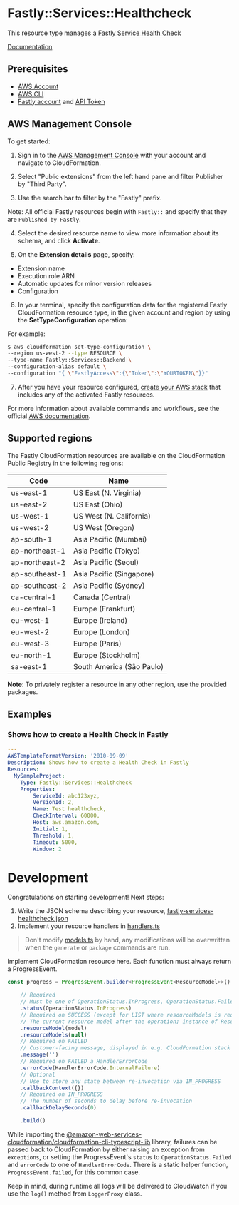 # Fastly::Services::Healthcheck

This resource type manages a [Fastly Service Health Check][3]

 [Documentation][4]

## Prerequisites
* [AWS Account][14]
* [AWS CLI][15]
* [Fastly account][16] and [API Token][17]
## AWS Management Console

To get started:

1. Sign in to the [AWS Management Console][11] with your account and navigate to CloudFormation.

2. Select "Public extensions" from the left hand pane and filter Publisher by "Third Party".

3. Use the search bar to filter by the "Fastly" prefix.

  Note: All official  Fastly resources begin with `Fastly::` and specify that they are `Published by Fastly`.

4. Select the desired resource name to view more information about its schema, and click **Activate**.

5. On the **Extension details** page, specify:
  - Extension name
  - Execution role ARN
  - Automatic updates for minor version releases
  - Configuration

6. In your terminal, specify the configuration data for the registered Fastly CloudFormation resource type, in the given account and region by using the **SetTypeConfiguration** operation:


  For example:

  ```Bash
  $ aws cloudformation set-type-configuration \
  --region us-west-2 --type RESOURCE \
  --type-name Fastly::Services::Backend \
  --configuration-alias default \
  --configuration "{ \"FastlyAccess\":{\"Token\":\"YOURTOKEN\"}}"
  ```

7. After you have your resource configured, [create your AWS stack][12] that includes any of the activated Fastly resources.

For more information about available commands and workflows, see the official [AWS documentation][13].

## Supported regions

The Fastly CloudFormation resources are available on the CloudFormation Public Registry in the following regions:

| Code            | Name                      |
|-----------------|---------------------------|
| us-east-1       | US East (N. Virginia)     |
| us-east-2       | US East (Ohio)            |
| us-west-1       | US West (N. California)   |
| us-west-2       | US West (Oregon)          |
| ap-south-1      | Asia Pacific (Mumbai)     |
| ap-northeast-1  | Asia Pacific (Tokyo)      |
| ap-northeast-2  | Asia Pacific (Seoul)      |
| ap-southeast-1  | Asia Pacific (Singapore)  |
| ap-southeast-2  | Asia Pacific (Sydney)     |
| ca-central-1    | Canada (Central)          |
| eu-central-1    | Europe (Frankfurt)        |
| eu-west-1       | Europe (Ireland)          |
| eu-west-2       | Europe (London)           |
| eu-west-3       | Europe (Paris)            |
| eu-north-1      | Europe (Stockholm)        |
| sa-east-1       | South America (São Paulo) |

**Note**: To privately register a resource in any other region, use the provided packages.

## Examples


### Shows how to create a Health Check in Fastly
```yaml
---
AWSTemplateFormatVersion: '2010-09-09'
Description: Shows how to create a Health Check in Fastly
Resources:
  MySampleProject:
    Type: Fastly::Services::Healthcheck
    Properties:
        ServiceId: abc123xyz,
        VersionId: 2,
        Name: Test healthcheck,
        CheckInterval: 60000,
        Host: aws.amazon.com,
        Initial: 1,
        Threshold: 1,
        Timeout: 5000,
        Window: 2
```


# Development

Congratulations on starting development! Next steps:

1. Write the JSON schema describing your resource, [fastly-services-healthcheck.json](./fastly-services-healthcheck.json)
2. Implement your resource handlers in [handlers.ts](./fastly-services-healthcheck/handlers.ts)

> Don't modify [models.ts](./fastly-services-healthcheck/models.ts) by hand, any modifications will be overwritten when the `generate` or `package` commands are run.

Implement CloudFormation resource here. Each function must always return a ProgressEvent.

```typescript
const progress = ProgressEvent.builder<ProgressEvent<ResourceModel>>()

    // Required
    // Must be one of OperationStatus.InProgress, OperationStatus.Failed, OperationStatus.Success
    .status(OperationStatus.InProgress)
    // Required on SUCCESS (except for LIST where resourceModels is required)
    // The current resource model after the operation; instance of ResourceModel class
    .resourceModel(model)
    .resourceModels(null)
    // Required on FAILED
    // Customer-facing message, displayed in e.g. CloudFormation stack events
    .message('')
    // Required on FAILED a HandlerErrorCode
    .errorCode(HandlerErrorCode.InternalFailure)
    // Optional
    // Use to store any state between re-invocation via IN_PROGRESS
    .callbackContext({})
    // Required on IN_PROGRESS
    // The number of seconds to delay before re-invocation
    .callbackDelaySeconds(0)

    .build()
```

While importing the [@amazon-web-services-cloudformation/cloudformation-cli-typescript-lib](https://github.com/eduardomourar/cloudformation-cli-typescript-plugin) library, failures can be passed back to CloudFormation by either raising an exception from `exceptions`, or setting the ProgressEvent's `status` to `OperationStatus.Failed` and `errorCode` to one of `HandlerErrorCode`. There is a static helper function, `ProgressEvent.failed`, for this common case.

Keep in mind, during runtime all logs will be delivered to CloudWatch if you use the `log()` method from `LoggerProxy` class.

[1]: https://docs.aws.amazon.com/cloudformation-cli/latest/userguide/resource-types.html
[2]: https://docs.aws.amazon.com/AWSCloudFormation/latest/UserGuide/Welcome.html
[3]: https://docs.fastly.com/en/guides/working-with-health-checks
[4]: ./docs/README.md
[9]: https://docs.newrelic.com/docs/query-your-data/explore-query-data/dashboards/introduction-dashboards/
[11]: https://aws.amazon.com/console/
[12]: https://console.aws.amazon.com/cloudformation/home
[13]: https://docs.aws.amazon.com/AWSCloudFormation/latest/UserGuide/registry.html
[14]: https://aws.amazon.com/account/
[15]: https://aws.amazon.com/cli/
[16]: https://Fastly.com/
[17]: https://docs.fastly.com/en/guides/using-api-tokens